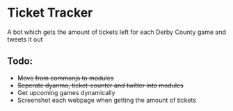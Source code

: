 # Ticket Tracker

A bot which gets the amount of tickets left for each Derby County game and tweets it out

## Todo:
-  ~~Move from commonjs to modules~~
-  ~~Seperate dyanmo, ticket-counter and twitter into modules~~
-  Get upcoming games dynamically
-  Screenshot each webpage when getting the amount of tickets
